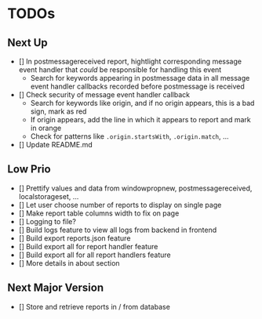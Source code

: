 # TODOs

## Next Up
- [] In postmessagereceived report, hightlight corresponding message event handler that *could* be responsible for handling this event
  - Search for keywords appearing in postmessage data in all message event handler callbacks recorded before postmessage is received
- [] Check security of message event handler callback
  - Search for keywords like origin, and if no origin appears, this is a bad sign, mark as red
  - If origin appears, add the line in which it appears to report and mark in orange
  - Check for patterns like `.origin.startsWith`, `.origin.match`, ...
- [] Update README.md

## Low Prio
- [] Prettify values and data from windowpropnew, postmessagereceived, localstorageset, ...
- [] Let user choose number of reports to display on single page
- [] Make report table columns width to fix on page
- [] Logging to file?
- [] Build logs feature to view all logs from backend in frontend
- [] Build export reports.json feature
- [] Build export all for report handler feature
- [] Build export all for all report handlers feature
- [] More details in about section

## Next Major Version
- [] Store and retrieve reports in / from database
